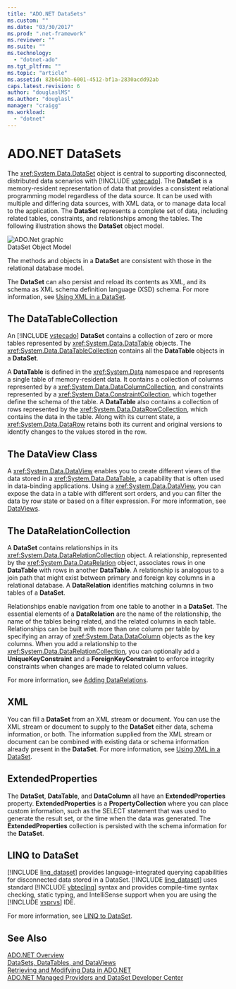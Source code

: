 ```yaml
---
title: "ADO.NET DataSets"
ms.custom: ""
ms.date: "03/30/2017"
ms.prod: ".net-framework"
ms.reviewer: ""
ms.suite: ""
ms.technology: 
  - "dotnet-ado"
ms.tgt_pltfrm: ""
ms.topic: "article"
ms.assetid: 82b641bb-6001-4512-bf1a-2830acdd92ab
caps.latest.revision: 6
author: "douglaslMS"
ms.author: "douglasl"
manager: "craigg"
ms.workload: 
  - "dotnet"
---
```

# ADO.NET DataSets
The <xref:System.Data.DataSet> object is central to supporting disconnected, distributed data scenarios with [!INCLUDE [vstecado](../../../../includes/vstecado-md.md)]. The **DataSet** is a memory-resident representation of data that provides a consistent relational programming model regardless of the data source. It can be used with multiple and differing data sources, with XML data, or to manage data local to the application. The **DataSet** represents a complete set of data, including related tables, constraints, and relationships among the tables. The following illustration shows the **DataSet** object model.  
  
 ![ADO.Net graphic](../../../../docs/framework/data/adonet/media/ado-1-bpuedev11.png "ado_1_bpuedev11")  
DataSet Object Model  
  
 The methods and objects in a **DataSet** are consistent with those in the relational database model.  
  
 The **DataSet** can also persist and reload its contents as XML, and its schema as XML schema definition language (XSD) schema. For more information, see [Using XML in a DataSet](../../../../docs/framework/data/adonet/dataset-datatable-dataview/using-xml-in-a-dataset.md).  
  
## The DataTableCollection  
 An [!INCLUDE [vstecado](../../../../includes/vstecado-md.md)] **DataSet** contains a collection of zero or more tables represented by <xref:System.Data.DataTable> objects. The <xref:System.Data.DataTableCollection> contains all the **DataTable** objects in a **DataSet**.  
  
 A **DataTable** is defined in the <xref:System.Data> namespace and represents a single table of memory-resident data. It contains a collection of columns represented by a <xref:System.Data.DataColumnCollection>, and constraints represented by a <xref:System.Data.ConstraintCollection>, which together define the schema of the table. A **DataTable** also contains a collection of rows represented by the <xref:System.Data.DataRowCollection>, which contains the data in the table. Along with its current state, a <xref:System.Data.DataRow> retains both its current and original versions to identify changes to the values stored in the row.  
  
## The DataView Class  
 A <xref:System.Data.DataView> enables you to create different views of the data stored in a <xref:System.Data.DataTable>, a capability that is often used in data-binding applications. Using a <xref:System.Data.DataView>, you can expose the data in a table with different sort orders, and you can filter the data by row state or based on a filter expression. For more information, see [DataViews](../../../../docs/framework/data/adonet/dataset-datatable-dataview/dataviews.md).  
  
## The DataRelationCollection  
 A **DataSet** contains relationships in its <xref:System.Data.DataRelationCollection> object. A relationship, represented by the <xref:System.Data.DataRelation> object, associates rows in one **DataTable** with rows in another **DataTable**. A relationship is analogous to a join path that might exist between primary and foreign key columns in a relational database. A **DataRelation** identifies matching columns in two tables of a **DataSet**.  
  
 Relationships enable navigation from one table to another in a **DataSet**. The essential elements of a **DataRelation** are the name of the relationship, the name of the tables being related, and the related columns in each table. Relationships can be built with more than one column per table by specifying an array of <xref:System.Data.DataColumn> objects as the key columns. When you add a relationship to the <xref:System.Data.DataRelationCollection>, you can optionally add a **UniqueKeyConstraint** and a **ForeignKeyConstraint** to enforce integrity constraints when changes are made to related column values.  
  
 For more information, see [Adding DataRelations](../../../../docs/framework/data/adonet/dataset-datatable-dataview/adding-datarelations.md).  
  
## XML  
 You can fill a **DataSet** from an XML stream or document. You can use the XML stream or document to supply to the **DataSet** either data, schema information, or both. The information supplied from the XML stream or document can be combined with existing data or schema information already present in the **DataSet**. For more information, see [Using XML in a DataSet](../../../../docs/framework/data/adonet/dataset-datatable-dataview/using-xml-in-a-dataset.md).  
  
## ExtendedProperties  
 The **DataSet**, **DataTable**, and **DataColumn** all have an **ExtendedProperties** property. **ExtendedProperties** is a **PropertyCollection** where you can place custom information, such as the SELECT statement that was used to generate the result set, or the time when the data was generated. The **ExtendedProperties** collection is persisted with the schema information for the **DataSet**.  
  
## LINQ to DataSet  
 [!INCLUDE [linq_dataset](../../../../includes/linq-dataset-md.md)] provides language-integrated querying capabilities for disconnected data stored in a DataSet. [!INCLUDE [linq_dataset](../../../../includes/linq-dataset-md.md)] uses standard [!INCLUDE [vbteclinq](../../../../includes/vbteclinq-md.md)] syntax and provides compile-time syntax checking, static typing, and IntelliSense support when you are using the [!INCLUDE [vsprvs](../../../../includes/vsprvs-md.md)] IDE.  
  
 For more information, see [LINQ to DataSet](../../../../docs/framework/data/adonet/linq-to-dataset.md).  
  
## See Also  
 [ADO.NET Overview](../../../../docs/framework/data/adonet/ado-net-overview.md)  
 [DataSets, DataTables, and DataViews](../../../../docs/framework/data/adonet/dataset-datatable-dataview/index.md)  
 [Retrieving and Modifying Data in ADO.NET](../../../../docs/framework/data/adonet/retrieving-and-modifying-data.md)  
 [ADO.NET Managed Providers and DataSet Developer Center](http://go.microsoft.com/fwlink/?LinkId=217917)
